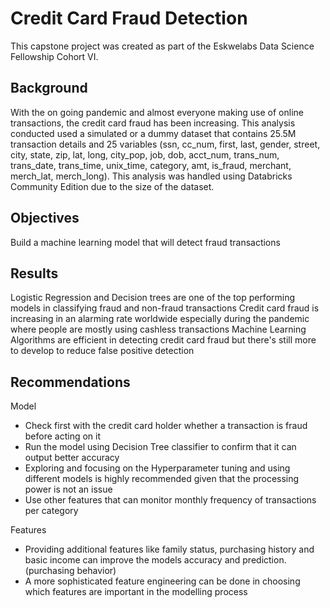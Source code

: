 # Credit Card Fraud Detection

This capstone project was created as part of the Eskwelabs Data Science Fellowship Cohort VI.  

## Background
With the on going pandemic and almost everyone making use of online transactions, the credit card fraud has been increasing. This analysis conducted used a simulated or a dummy dataset that contains 25.5M transaction details and 25 variables (ssn, cc_num, first, last, gender, street, city, state, zip, lat, long, city_pop, job, dob, acct_num, trans_num, trans_date, trans_time, unix_time, category, amt, is_fraud, merchant, merch_lat, merch_long). This analysis was handled using Databricks Community Edition due to the size of the dataset.

## Objectives
Build a machine learning model that will detect fraud transactions

## Results
Logistic Regression and Decision trees are one of the top performing models in classifying fraud and non-fraud transactions
Credit card fraud is increasing in an alarming rate worldwide especially during the pandemic where people are mostly using cashless transactions
Machine Learning Algorithms are efficient in detecting credit card fraud but there's still more to develop to reduce false positive detection

## Recommendations
Model
- Check first with the credit card holder whether a transaction is fraud  before acting on it
- Run the model using Decision Tree classifier to confirm that it can output better accuracy
- Exploring and focusing on the Hyperparameter tuning and using different models is highly recommended given that the processing power is not an issue
- Use other features that can monitor monthly frequency of transactions per category

Features
- Providing additional features like family status, purchasing history and basic income can improve the models accuracy and prediction. (purchasing behavior)
- A more sophisticated feature engineering can be done in choosing which features are important in the modelling process
